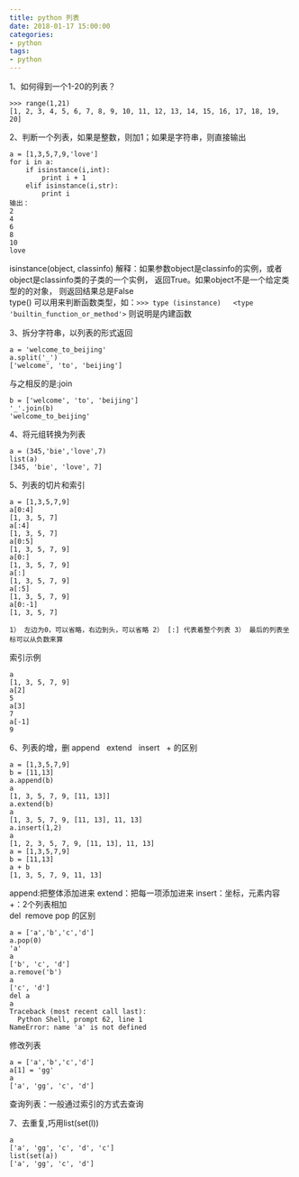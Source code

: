 ```yaml
---
title: python 列表
date: 2018-01-17 15:00:00
categories:
- python
tags:
- python
---
```


1、如何得到一个1-20的列表？
```
>>> range(1,21)
[1, 2, 3, 4, 5, 6, 7, 8, 9, 10, 11, 12, 13, 14, 15, 16, 17, 18, 19, 20]
```
2、判断一个列表，如果是整数，则加1；如果是字符串，则直接输出
```
a = [1,3,5,7,9,'love']
for i in a:
    if isinstance(i,int):
        print i + 1
    elif isinstance(i,str):
        print i
输出：
2
4
6
8
10
love
```
isinstance(object, classinfo) 解释：如果参数object是classinfo的实例，或者object是classinfo类的子类的一个实例， 返回True。如果object不是一个给定类型的的对象， 则返回结果总是False  
type() 可以用来判断函数类型，如：```>>> type (isinstance)  
<type 'builtin_function_or_method'>``` 则说明是内建函数

3、拆分字符串，以列表的形式返回
```
a = 'welcome_to_beijing'
a.split('_')
['welcome', 'to', 'beijing']
```
与之相反的是:join
```
b = ['welcome', 'to', 'beijing']
'_'.join(b)
'welcome_to_beijing'
```
4、将元组转换为列表
```
a = (345,'bie','love',7)
list(a)
[345, 'bie', 'love', 7]
```
5、列表的切片和索引
```
a = [1,3,5,7,9]
a[0:4]
[1, 3, 5, 7]
a[:4]
[1, 3, 5, 7]
a[0:5]
[1, 3, 5, 7, 9]
a[0:]
[1, 3, 5, 7, 9]
a[:]
[1, 3, 5, 7, 9]
a[:5]
[1, 3, 5, 7, 9]
a[0:-1]
[1, 3, 5, 7]
```
```1） 左边为0，可以省略，右边到头，可以省略 2） [:] 代表着整个列表 3） 最后的列表坐标可以从负数来算```

索引示例
```
a
[1, 3, 5, 7, 9]
a[2]
5
a[3]
7
a[-1]
9
```
6、列表的增，删
append   extend   insert   +  的区别
```
a = [1,3,5,7,9]
b = [11,13]
a.append(b)
a
[1, 3, 5, 7, 9, [11, 13]]
a.extend(b)
a
[1, 3, 5, 7, 9, [11, 13], 11, 13]
a.insert(1,2)
a
[1, 2, 3, 5, 7, 9, [11, 13], 11, 13]
a = [1,3,5,7,9]
b = [11,13]
a + b
[1, 3, 5, 7, 9, 11, 13]
```
append:把整体添加进来 extend：把每一项添加进来 insert：坐标，元素内容 +：2个列表相加  
del  remove pop 的区别
```
a = ['a','b','c','d']
a.pop(0)
'a'
a
['b', 'c', 'd']
a.remove('b')
a
['c', 'd']
del a
a
Traceback (most recent call last):
  Python Shell, prompt 62, line 1
NameError: name 'a' is not defined
```
修改列表
```
a = ['a','b','c','d']
a[1] = 'gg'
a
['a', 'gg', 'c', 'd']
```
查询列表：一般通过索引的方式去查询 

7、去重复,巧用list(set(l))
```
a
['a', 'gg', 'c', 'd', 'c']
list(set(a))
['a', 'gg', 'c', 'd']
```
